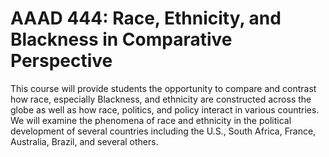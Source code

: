 # AAAD 444: Race, Ethnicity, and Blackness in Comparative Perspective

This course will provide students the opportunity to compare and contrast how race, especially Blackness, and ethnicity are constructed across the globe as well as how race, politics, and policy interact in various countries. We will examine the phenomena of race and ethnicity in the political development of several countries including the U.S., South Africa, France, Australia, Brazil, and several others.